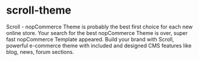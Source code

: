 # scroll-theme
Scroll - nopCommerce Theme is probably the best first choice for each new online store. Your search for the best nopCommerce Theme is over, super fast nopCommerce Template appeared. Build your brand with Scroll, powerful e-commerce theme with included and designed CMS features like blog, news, forum sections.
